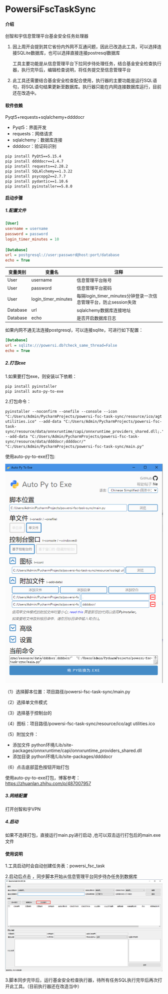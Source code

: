 # PowersiFscTaskSync

#### 介绍

创智和宇信息管理平台基金安全任务处理器

1. 因上周开会提到其它省份内外网不互通问题，因此已改造此工具，可以选择连接SQLite数据库，也可以选择直接连接postresql数据库

   工具主要功能是从信息管理平台下拉同步待处理任务，结合基金安全检查执行器，执行完毕后，编辑检查说明，将任务提交至信息管理平台

2. 此工具还需要结合基金安全检查配合使用，执行器的主要功能是运行SQL语句，将SQL语句结果更新至数据库。执行器只能在内网连接数据库运行，目前还在改造中。

#### 软件依赖

Pyqt5+requests+sqlalchemy+ddddocr

- Pyqt5：界面开发
- requests：网络请求
- sqlalchemy：数据库连接
- ddddocr：验证码识别

```shell
pip install PyQt5==5.15.4
pip install ddddocr==1.4.7
pip install requests==2.28.2
pip install SQLAlchemy==1.3.22
pip install psycopg2==2.7.7
pip install pydantic==1.10.6
pip install pyinstaller==5.8.0
```

#### 启动步骤

##### 1.配置文件

```ini
[User]
username = username
password = password
login_timer_minutes = 10

[Database]
url = postgresql://user:password@host:port/database
echo = True

```

| 变量类别            | 变量名              | 注释                                                         |
| ------------------- | ------------------- | ------------------------------------------------------------ |
| User                | username            | 信息管理平台账号                                             |
| User                | password            | 信息管理平台密码                                             |
| User                | login_timer_minutes | 每隔login_timer_minutes分钟登录一次信息管理平台，防止session失效 |
| Database            | url                 | sqlalchemy数据库连接地址                                     |
| Database            | echo                | 是否开启数据库日志                                           |

如果内网不通无法连接postgresql，可以连接sqlite，可进行如下配置：
```ini
[Database]
url = sqlite:///powersi.db?check_same_thread=False
echo = True
```

##### 2.打包exe

1.如果要打包exe，则安装以下依赖：

```
pip install pyinstaller
pip install auto-py-to-exe
```

2.打包命令：

```
pyinstaller --noconfirm --onefile --console --icon "C:/Users/Admin/PycharmProjects/powersi-fsc-task-sync/resource/ico/agt utilities.ico" --add-data "C:/Users/Admin/PycharmProjects/powersi-fsc-task-sync/resource/data/onnxruntime/capi/onnxruntime_providers_shared.dll;." --add-data "C:/Users/Admin/PycharmProjects/powersi-fsc-task-sync/resource/data/ddddocr;ddddocr/"  "C:/Users/Admin/PycharmProjects/powersi-fsc-task-sync/main.py"
```
使用auto-py-to-exe打包:

![打包界面.png](resource/images/打包界面.png)

（1）选择脚本位置：项目路径/powersi-fsc-task-sync/main.py

（2）选择单文件模式

（3）选择基于控制台的

（4）图标：项目路径/powersi-fsc-task-sync/resource/ico/agt utilities.ico

（5）附加文件：
   - 添加文件 python环境/Lib/site-packages/onnxruntime/capi/onnxruntime_providers_shared.dll
   - 添加目录 python环境/Lib/site-packages/ddddocr

（6）点击底部蓝色按钮开始打包

使用auto-py-to-exe打包，博客参考：https://zhuanlan.zhihu.com/p/487007957

##### 3.网络配置
打开创智和宇VPN

##### 4.启动
如果不选择打包，直接运行main.py进行启动 ,也可以双击运行打包后的main.exe文件

#### 使用说明

1.工具启动时会自动创建任务表：powersi_fsc_task

2.启动后点击 ，同步脚本开始从信息管理平台同步待办任务到数据库![工具界面](resource/images/工具界面.png)

3.脚本同步完毕后，运行基金安全检查执行器，待所有任务SQL执行完毕后再次打开此工具。（目前执行器还在改造当中）
